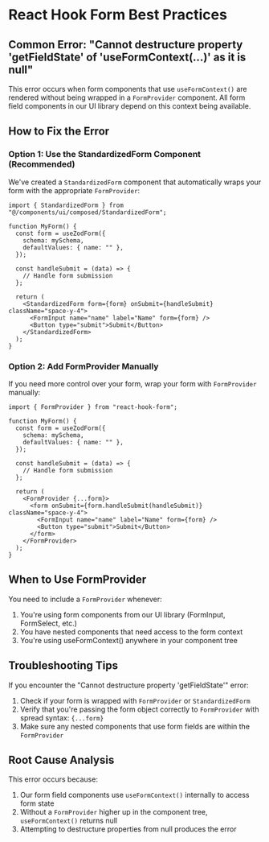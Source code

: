 # React Hook Form Best Practices

## Common Error: "Cannot destructure property 'getFieldState' of 'useFormContext(...)' as it is null"

This error occurs when form components that use `useFormContext()` are rendered without being wrapped in a `FormProvider` component. All form field components in our UI library depend on this context being available.

## How to Fix the Error

### Option 1: Use the StandardizedForm Component (Recommended)

We've created a `StandardizedForm` component that automatically wraps your form with the appropriate `FormProvider`:

```tsx
import { StandardizedForm } from "@/components/ui/composed/StandardizedForm";

function MyForm() {
  const form = useZodForm({
    schema: mySchema,
    defaultValues: { name: "" },
  });

  const handleSubmit = (data) => {
    // Handle form submission
  };

  return (
    <StandardizedForm form={form} onSubmit={handleSubmit} className="space-y-4">
      <FormInput name="name" label="Name" form={form} />
      <Button type="submit">Submit</Button>
    </StandardizedForm>
  );
}
```

### Option 2: Add FormProvider Manually

If you need more control over your form, wrap your form with `FormProvider` manually:

```tsx
import { FormProvider } from "react-hook-form";

function MyForm() {
  const form = useZodForm({
    schema: mySchema,
    defaultValues: { name: "" },
  });

  const handleSubmit = (data) => {
    // Handle form submission
  };

  return (
    <FormProvider {...form}>
      <form onSubmit={form.handleSubmit(handleSubmit)} className="space-y-4">
        <FormInput name="name" label="Name" form={form} />
        <Button type="submit">Submit</Button>
      </form>
    </FormProvider>
  );
}
```

## When to Use FormProvider

You need to include a `FormProvider` whenever:

1. You're using form components from our UI library (FormInput, FormSelect, etc.)
2. You have nested components that need access to the form context
3. You're using useFormContext() anywhere in your component tree

## Troubleshooting Tips

If you encounter the "Cannot destructure property 'getFieldState'" error:

1. Check if your form is wrapped with `FormProvider` or `StandardizedForm`
2. Verify that you're passing the form object correctly to `FormProvider` with spread syntax: `{...form}`
3. Make sure any nested components that use form fields are within the `FormProvider`

## Root Cause Analysis

This error occurs because:

1. Our form field components use `useFormContext()` internally to access form state
2. Without a `FormProvider` higher up in the component tree, `useFormContext()` returns null
3. Attempting to destructure properties from null produces the error
